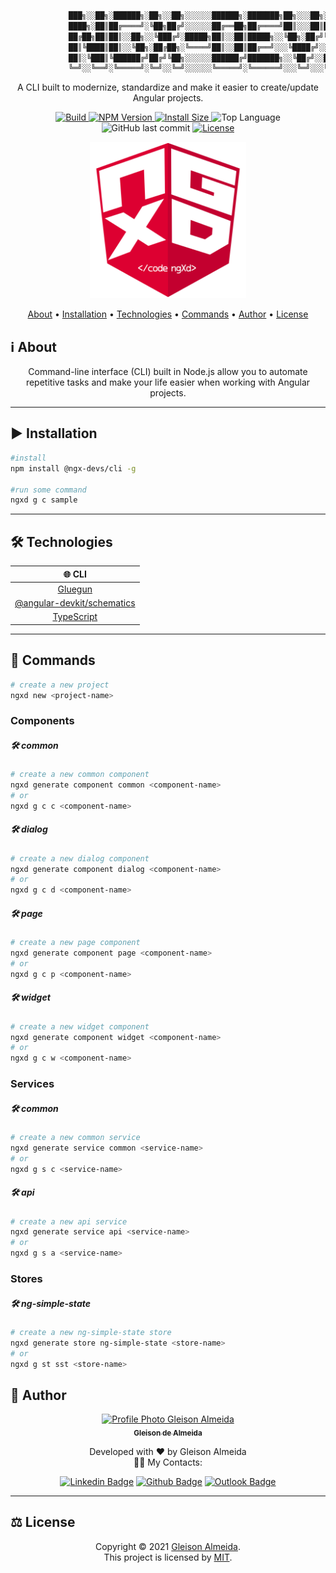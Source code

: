 <div align="center">

```bash
             ███╗░░██╗░██████╗░██╗░░██╗░░░░░░██████╗░███████╗██╗░░░██╗░██████╗  ░█████╗░██╗░░░░░██╗
             ████╗░██║██╔════╝░╚██╗██╔╝░░░░░░██╔══██╗██╔════╝██║░░░██║██╔════╝  ██╔══██╗██║░░░░░██║
             ██╔██╗██║██║░░██╗░░╚███╔╝░█████╗██║░░██║█████╗░░╚██╗░██╔╝╚█████╗░  ██║░░╚═╝██║░░░░░██║
             ██║╚████║██║░░╚██╗░██╔██╗░╚════╝██║░░██║██╔══╝░░░╚████╔╝░░╚═══██╗  ██║░░██╗██║░░░░░██║
             ██║░╚███║╚██████╔╝██╔╝╚██╗░░░░░░██████╔╝███████╗░░╚██╔╝░░██████╔╝  ╚█████╔╝███████╗██║
             ╚═╝░░╚══╝░╚═════╝░╚═╝░░╚═╝░░░░░░╚═════╝░╚══════╝░░░╚═╝░░░╚═════╝░  ░╚════╝░╚══════╝╚═╝
```

A CLI built to modernize, standardize and make it easier to create/update Angular projects.

</div>

<p align="center">

  <a href="https://github.com/ngx-devs/ngx-devs-cli/actions?query=workflow%3A%22CI%22">
    <img alt="Build" src="https://github.com/ngx-devs/ngx-devs-cli/workflows/CI/badge.svg">
  </a>

  <a href="https://www.npmjs.com/package/@ngx-devs/cli">
    <img alt="NPM Version" src="https://img.shields.io/npm/v/@ngx-devs/cli">
  </a>

  <a href="https://packagephobia.com/result?p=@ngx-devs/cli">
    <img alt="Install Size" src="https://packagephobia.com/badge?p=@ngx-devs/cli&">
  </a>

  <img alt="Top Language" src="https://img.shields.io/github/languages/top/ngx-devs/ngx-devs-cli?color=3498db">

  <img alt="GitHub last commit" src="https://img.shields.io/github/last-commit/ngx-devs/ngx-devs-cli?color=3498db&label=latest commit">

   <a href="https://github.com/ngx-devs/ngx-devs-cli/blob/main/LICENSE">
      <img alt="License" src="https://img.shields.io/packagist/l/doctrine/orm.svg">
  </a>

</p>

<p align="center">
  <img 
  alt="CLI Logo with red background" 
  src="./icon.png"
  width="250">
</p>

<p align="center"> 
 <a href="#information_source-about">About</a> •
 <a href="#arrow_forward-installation">Installation</a> •
 <a href="#hammer_and_wrench-technologies">Technologies</a> •  
 <a href="#hammer_and_wrench-commands">Commands</a> •   
 <a href="#boy-author">Author</a> •
 <a href="#balance_scale-license">License</a>
</p>

## :information_source: About

<div align="center">

Command-line interface (CLI) built in Node.js allow you to automate repetitive tasks and make your life easier when working with Angular projects.

---

</div>

## :arrow_forward: **Installation**

```bash
#install
npm install @ngx-devs/cli -g

#run some command
ngxd g c sample
```

---

## :hammer_and_wrench: **Technologies**

<div align="center">

|                               :globe_with_meridians: CLI                               |
| :------------------------------------------------------------------------------------: |
|                    [Gluegun](https://www.npmjs.com/package/gluegun)                    |
| [@angular-devkit/schematics](https://www.npmjs.com/package/@angular-devkit/schematics) |
|                     [TypeScript](https://www.typescriptlang.org/)                      |

</div>

---

## :robot: Commands

```bash
# create a new project
ngxd new <project-name>
```

### Components

##### :hammer_and_wrench: **common**

```bash
# create a new common component
ngxd generate component common <component-name>
# or
ngxd g c c <component-name>
```

##### :hammer_and_wrench: **dialog**

```bash
# create a new dialog component
ngxd generate component dialog <component-name>
# or
ngxd g c d <component-name>
```

##### :hammer_and_wrench: **page**

```bash
# create a new page component
ngxd generate component page <component-name>
# or
ngxd g c p <component-name>
```

##### :hammer_and_wrench: **widget**

```bash
# create a new widget component
ngxd generate component widget <component-name>
# or
ngxd g c w <component-name>
```

### Services

##### :hammer_and_wrench: **common**

```bash
# create a new common service
ngxd generate service common <service-name>
# or
ngxd g s c <service-name>
```

##### :hammer_and_wrench: **api**

```bash
# create a new api service
ngxd generate service api <service-name>
# or
ngxd g s a <service-name>
```

### Stores

##### :hammer_and_wrench: **ng-simple-state**

```bash
# create a new ng-simple-state store
ngxd generate store ng-simple-state <store-name>
# or
ngxd g st sst <store-name>
```

## :boy: **Author**

<div align="center">

<a href="https://github.com/gleisonkz">
 <img src="https://avatars1.githubusercontent.com/u/9919?s=200&v=4" width="100px;" alt="Profile Photo Gleison Almeida"/>
 <br/>
 <sub><b>Gleison de Almeida</b></sub>
</a>

Developed with ❤️ by Gleison Almeida <br/> 👋🏽 My Contacts:

[![Linkedin Badge](https://img.shields.io/badge/-Gleison-blue?style=flat-square&logo=Linkedin&logoColor=white)](https://www.linkedin.com/in/gleison-ribeiro-a65257119) [![Github Badge](https://img.shields.io/badge/-Gleison-000?style=flat-square&logo=Github&logoColor=white)](https://github.com/gleisonkz) [![Outlook Badge](https://img.shields.io/badge/-Gleison-0078d4?style=flat-square&logo=microsoft-outlook&logoColor=white)](mailto:gleisonsubzerokz@gmail.com)

</div>

---

## :balance_scale: **License**

<div align="center">

Copyright © 2021 [Gleison Almeida](https://github.com/gleisonkz).<br />
This project is licensed by [MIT](./LICENSE).

</div>
